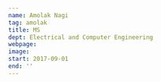 ```yaml
---
name: Amolak Nagi
tag: amolak
title: MS
dept: Electrical and Computer Engineering
webpage: 
image: 
start: 2017-09-01
end: ''
---
```

